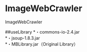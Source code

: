 # ImageWebCrawler
ImageWebCrawler

##useLibrary
*・commons-io-2.4.jar  
*・jsoup-1.8.3.jar  
*・MBLibrary.jar（Original Library）  
